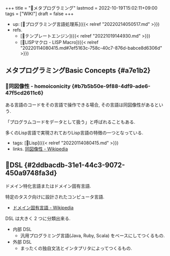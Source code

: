 +++
title = "📝メタプログラミング"
lastmod = 2022-10-19T15:02:11+09:00
tags = ["WIKI"]
draft = false
+++

-   up: [📂プログラミング言語処理系]({{< relref "20220214050517.md" >}})
-   refs.
    -   [📝テンプレートエンジン]({{< relref "20221019144930.md" >}})
    -   [📝LISPマクロ - LISP Macro]({{< relref "20220114080415.md#7ef5163c-758c-40c7-876d-babce8d6306d" >}})


## メタプログラミングBasic Concepts {#a7e1b2}


### 📝同図像性 - homoiconicity {#b7b5b50e-9f88-4df9-ade6-47f5cd2611c6}

ある言語のコードをその言語で操作できる場合, その言語は同図像性があるという.

「プログラムコードをデータとして扱う」と呼ばれることもある.

多くのLisp言語で実現されておりLisp言語の特徴の一つとなっている.

-   tags: [🔖Lisp]({{< relref "20220114080415.md" >}})
-   links. [同図像性 - Wikipedia](https://ja.wikipedia.org/wiki/%E5%90%8C%E5%9B%B3%E5%83%8F%E6%80%A7#:~:text=%E5%90%8C%E5%9B%B3%E5%83%8F%E6%80%A7%EF%BC%88%E3%81%A9%E3%81%86%E3%81%9A%E3%81%9E%E3%81%86,%E3%81%A8%E5%91%BC%E3%81%B0%E3%82%8C%E3%82%8B%E3%81%93%E3%81%A8%E3%82%82%E3%81%82%E3%82%8B%E3%80%82)


## 📝DSL {#2ddbacdb-31e1-44c3-9072-450a9748fa3d}

ドメイン特化言語またはドメイン固有言語.

特定のタスク向けに設計されたコンピュータ言語.

-   [ドメイン固有言語 - Wikipedia](http://ja.wikipedia.org/wiki/%E3%83%89%E3%83%A1%E3%82%A4%E3%83%B3%E5%9B%BA%E6%9C%89%E8%A8%80%E8%AA%9E)

DSL は大きく 2 つに分類出来る.

-   内部 DSL
    -   汎用プログラミング言語(Java, Ruby, Scala) をベースにしてつくるもの.
-   外部 DSL
    -   まったくの独自文法とインタプリタによってつくるもの.
